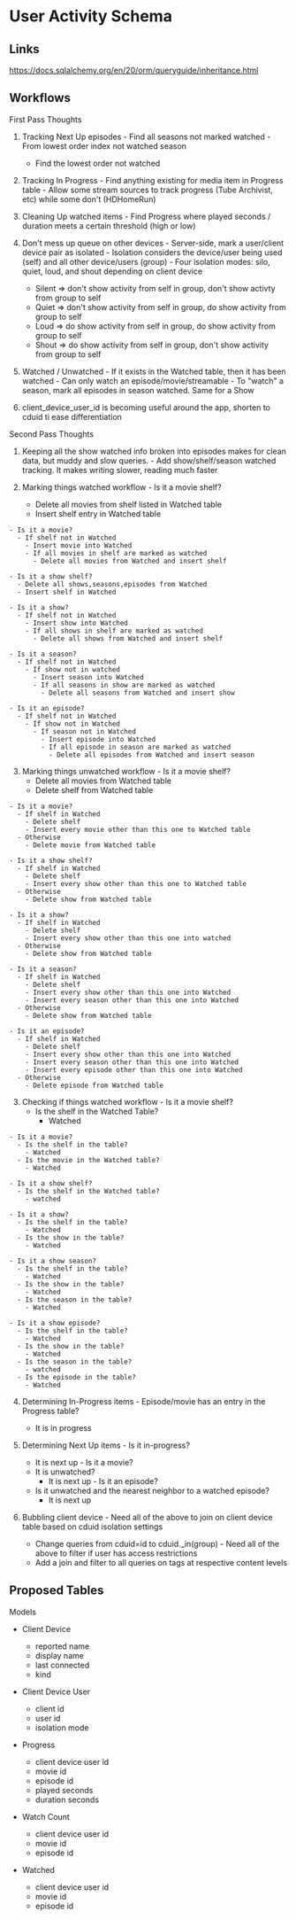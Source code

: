 # User Activity Schema

## Links

https://docs.sqlalchemy.org/en/20/orm/queryguide/inheritance.html

## Workflows
First Pass Thoughts
  1. Tracking Next Up episodes
    - Find all seasons not marked watched
    - From lowest order index not watched season
      - Find the lowest order not watched

  2. Tracking In Progress
    - Find anything existing for media item in Progress table
    - Allow some stream sources to track progress (Tube Archivist, etc) while some don't (HDHomeRun)

  3. Cleaning Up watched items
    - Find Progress where played seconds / duration meets a certain threshold (high or low)

  4. Don't mess up queue on other devices
    - Server-side, mark a user/client device pair as isolated
    - Isolation considers the device/user being used (self) and all other device/users (group)
    - Four isolation modes: silo, quiet, loud, and shout depending on  client device
      - Silent => don't show activity from self in group, don't show activty from group to self
      - Quiet => don't show activity from self in group, do show activity from group to self
      - Loud => do show activity from self in group, do show activity from group to self
      - Shout => do show activity from self in group, don't show activity from group to self


  5. Watched / Unwatched
    - If it exists in the Watched table, then it has been watched
    - Can only watch an episode/movie/streamable
    - To "watch" a season, mark all episodes in season watched. Same for a Show

  6. client_device_user_id is becoming useful around the app, shorten to cduid ti ease differentiation

Second Pass Thoughts
  1. Keeping all the show watched info broken into episodes makes for clean data, but muddy and slow queries.
    - Add show/shelf/season watched tracking. It makes writing slower, reading much faster

  2. Marking things watched workflow
    - Is it a movie shelf?
      - Delete all movies from shelf listed in Watched table
      - Insert shelf entry in Watched table
    
    - Is it a movie?
      - If shelf not in Watched
        - Insert movie into Watched
        - If all movies in shelf are marked as watched
          - Delete all movies from Watched and insert shelf

    - Is it a show shelf?
      - Delete all shows,seasons,episodes from Watched
      - Insert shelf in Watched

    - Is it a show?
      - If shelf not in Watched
        - Insert show into Watched
        - If all shows in shelf are marked as watched
          - Delete all shows from Watched and insert shelf

    - Is it a season?
      - If shelf not in Watched
        - If show not in watched
          - Insert season into Watched
          - If all seasons in show are marked as watched
            - Delete all seasons from Watched and insert show

    - Is it an episode?
      - If shelf not in Watched
        - If show not in Watched
          - If season not in Watched
            - Insert episode into Watched
            - If all episode in season are marked as watched
              - Delete all episodes from Watched and insert season

  3. Marking things unwatched workflow
    - Is it a movie shelf?
      - Delete all movies from Watched table
      - Delete shelf from Watched table

    - Is it a movie?
      - If shelf in Watched
        - Delete shelf
        - Insert every movie other than this one to Watched table
      - Otherwise
        - Delete movie from Watched table

    - Is it a show shelf?
      - If shelf in Watched
        - Delete shelf
        - Insert every show other than this one to Watched table
      - Otherwise
        - Delete show from Watched table

    - Is it a show?
      - If shelf in Watched
        - Delete shelf
        - Insert every show other than this one into watched
      - Otherwise
        - Delete show from Watched table
    
    - Is it a season?
      - If shelf in Watched
        - Delete shelf
        - Insert every show other than this one into Watched
        - Insert every season other than this one into Watched
      - Otherwise
        - Delete show from Watched table

    - Is it an episode?
      - If shelf in Watched
        - Delete shelf
        - Insert every show other than this one into Watched
        - Insert every season other than this one into Watched
        - Insert every episode other than this one into Watched
      - Otherwise
        - Delete episode from Watched table

  3. Checking if things watched workflow
    - Is it a movie shelf?
      - Is the shelf in the Watched Table?
        - Watched

    - Is it a movie?
      - Is the shelf in the table?
        - Watched
      - Is the movie in the Watched table?
        - Watched

    - Is it a show shelf?
      - Is the shelf in the Watched table?
        - watched

    - Is it a show?
      - Is the shelf in the table?
        - Watched
      - Is the show in the table?
        - Watched
      
    - Is it a show season?
      - Is the shelf in the table?
        - Watched
      - Is the show in the table?
        - Watched
      - Is the season in the table?
        - Watched

    - Is it a show episode?
      - Is the shelf in the table?
        - Watched
      - Is the show in the table?
        - Watched
      - Is the season in the table?
        - watched
      - Is the episode in the table?
        - Watched

  4. Determining In-Progress items
    - Episode/movie has an entry in the Progress table?
      - It is in progress

  5. Determining Next Up items
    - Is it in-progress?
      - It is next up
    - Is it a movie?
      - It is unwatched?
        - It is next up
    - Is it an episode?
      - Is it unwatched and the nearest neighbor to a watched episode?
        - It is next up

  6. Bubbling client device
    - Need all of the above to join on client device table based on cduid isolation settings
      - Change queries from cduid=id to cduid._in(group)
    - Need all of the above to filter if user has access restrictions
      - Add a join and filter to all queries on tags at respective content levels

## Proposed Tables

Models
- Client Device
  - reported name
  - display name
  - last connected
  - kind

- Client Device User
  - client id
  - user id
  - isolation mode

- Progress
  - client device user id
  - movie id
  - episode id
  - played seconds
  - duration seconds

- Watch Count
  - client device user id
  - movie id
  - episode id

- Watched
  - client device user id
  - movie id
  - episode id